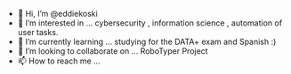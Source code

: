 - 👋 Hi, I’m @eddiekoski
- 👀 I’m interested in ... cybersecurity , information science , automation of user tasks.
- 🌱 I’m currently learning ... studying for the DATA+ exam and Spanish :)
- 💞️ I’m looking to collaborate on ... RoboTyper Project
- 📫 How to reach me ...

<!---
eddiekoski/eddiekoski is a ✨ special ✨ repository because its `README.md` (this file) appears on your GitHub profile.
You can click the Preview link to take a look at your changes.
--->
